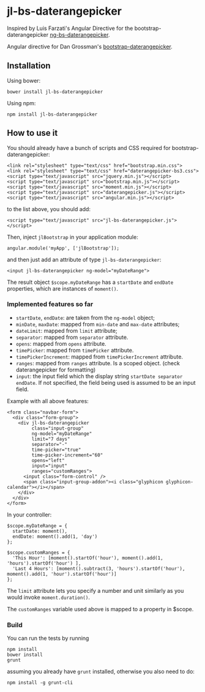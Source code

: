 jl-bs-daterangepicker
=====================

Inspired by Luis Farzati's Angular Directive for the bootstrap-daterangepicker [ng-bs-daterangepicker](https://github.com/luisfarzati/ng-bs-daterangepicker).

Angular directive for Dan Grossman's [bootstrap-daterangepicker](https://github.com/dangrossman/bootstrap-daterangepicker).

Installation
------------

Using bower:

```
bower install jl-bs-daterangepicker
```

Using npm:

```
npm install jl-bs-daterangepicker
```


How to use it
-------------

You should already have a bunch of scripts and CSS required for bootstrap-daterangepicker:

```
<link rel="stylesheet" type="text/css" href="bootstrap.min.css">
<link rel="stylesheet" type="text/css" href="daterangepicker-bs3.css">
<script type="text/javascript" src="jquery.min.js"></script>
<script type="text/javascript" src="bootstrap.min.js"></script>
<script type="text/javascript" src="moment.min.js"></script>
<script type="text/javascript" src="daterangepicker.js"></script>
<script type="text/javascript" src="angular.min.js"></script>
```

to the list above, you should add:

```
<script type="text/javascript" src="jl-bs-daterangepicker.js"></script>
```

Then, inject `jlBootstrap` in your application module:

```
angular.module('myApp', ['jlBootstrap']);
```

and then just add an attribute of type `jl-bs-daterangepicker`:

```
<input jl-bs-daterangepicker ng-model="myDateRange">
```

The result object `$scope.myDateRange` has a `startDate` and `endDate` properties, which are instances of `moment()`.

### Implemented features so far

* `startDate`, `endDate`: are taken from the `ng-model` object;
* `minDate`, `maxDate`: mapped from `min-date` and `max-date` attributes;
* `dateLimit`: mapped from `limit` attribute;
* `separator`: mapped from `separator` attribute.
* `opens`: mapped from `opens` attribute.
* `timePicker`: mapped from `timePicker` attribute.
* `timePickerIncrement`: mapped from `timePickerIncrement` attribute.
* `ranges`: mapped from `ranges` attribute. Is a scoped object. (check daterangepicker for formatting)
* `input`: the input field which the display string `startDate separator endDate`. If not specified, the field being used is assumed to be an input field.

Example with all above features:

```
<form class="navbar-form">
  <div class="form-group">
    <div jl-bs-daterangepicker
         class="input-group"
         ng-model="myDateRange"
         limit="7 days"
         separator="-"
         time-picker="true"
         time-picker-increment="60"
         opens="left"
         input="input"
         ranges="customRanges">
      <input class="form-control" />
      <span class="input-group-addon"><i class="glyphicon glyphicon-calendar"></i></span>
    </div>
  </div>
</form>
```

In your controller: 

```
$scope.myDateRange = {
  startDate: moment(),
  endDate: moment().add(1, 'day')
};
    
$scope.customRanges = {
  'This Hour': [moment().startOf('hour'), moment().add(1, 'hours').startOf('hour') ],
  'Last 4 Hours': [moment().subtract(3, 'hours').startOf('hour'), moment().add(1, 'hour').startOf('hour')]
};
```

The `limit` attribute lets you specify a number and unit similarly as you would invoke `moment.duration()`.

The `customRanges` variable used above is mapped to a property in $scope.

### Build

You can run the tests by running

```
npm install
bower install
grunt
```

assuming you already have `grunt` installed, otherwise you also need to do:

```
npm install -g grunt-cli